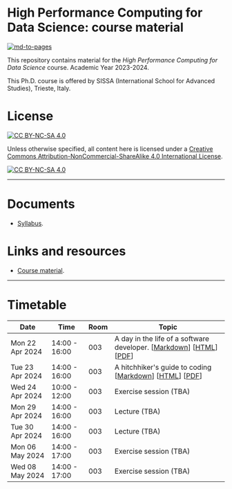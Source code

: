 # High Performance Computing for Data Science: course material

[![md-to-pages](https://github.com/pcafrica/hpc_for_data_science_2023-2024/actions/workflows/md-to-pages.yml/badge.svg)](https://github.com/pcafrica/hpc_for_data_science_2023-2024/actions/workflows/md-to-pages.yml)

This repository contains material for the *High Performance Computing for Data Science* course. Academic Year 2023-2024.
<br>

This Ph.D. course is offered by SISSA (International School for Advanced Studies), Trieste, Italy.

# License

[![CC BY-NC-SA 4.0][cc-by-nc-sa-shield]][cc-by-nc-sa]

Unless otherwise specified, all content here is licensed under a
[Creative Commons Attribution-NonCommercial-ShareAlike 4.0 International License][cc-by-nc-sa].

[![CC BY-NC-SA 4.0][cc-by-nc-sa-image]][cc-by-nc-sa]

[cc-by-nc-sa]: http://creativecommons.org/licenses/by-nc-sa/4.0/
[cc-by-nc-sa-image]: https://licensebuttons.net/l/by-nc-sa/4.0/88x31.png
[cc-by-nc-sa-shield]: https://img.shields.io/badge/License-CC%20BY--NC--SA%204.0-lightgrey.svg

---

# Documents
- [Syllabus](syllabus.md).

# Links and resources
- [Course material](https://pcafrica.github.io/hpc_for_data_science_2023-2024/).

---

# Timetable
| Date            | Time          | Room | Topic                                                                                                        |
| --------------- | ------------- | ---- | ------------------------------------------------------------------------------------------------------------ |
| Mon 22 Apr 2024 | 14:00 - 16:00 | 003  | A day in the life of a software developer. [[Markdown](slides/01/01-intro.md)] [[HTML](https://pcafrica.github.io/hpc_for_data_science_2023-2024/slides/01/01-intro.html)] [[PDF](https://pcafrica.github.io/hpc_for_data_science_2023-2024/slides/01/01-intro.pdf)] |
| Tue 23 Apr 2024 | 14:00 - 16:00 | 003  | A hitchhiker's guide to coding [[Markdown](slides/02/02-good.md)] [[HTML](https://pcafrica.github.io/hpc_for_data_science_2023-2024/slides/02/02-good.html)] [[PDF](https://pcafrica.github.io/hpc_for_data_science_2023-2024/slides/02/02-good.pdf)] |
| Wed 24 Apr 2024 | 10:00 - 12:00 | 003  | Exercise session (TBA) |
| Mon 29 Apr 2024 | 14:00 - 16:00 | 003  | Lecture (TBA) |
| Tue 30 Apr 2024 | 14:00 - 16:00 | 003  | Lecture (TBA) |
| Mon 06 May 2024 | 14:00 - 17:00 | 003  | Exercise session (TBA) |
| Wed 08 May 2024 | 14:00 - 17:00 | 003  | Exercise session (TBA) |
